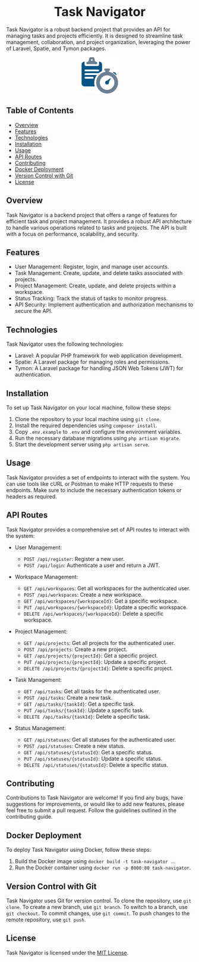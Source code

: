 <div align="center">

# <span style="font-size: larger;">Task Navigator</span>

</div>

Task Navigator is a robust backend project that provides an API for managing tasks and projects efficiently. It is designed to streamline task management, collaboration, and project organization, leveraging the power of Laravel, Spatie, and Tymon packages.

<div align="center">

![Task Navigator](images/task-navigator-icon.png)

</div>

## Table of Contents

- [Overview](#overview)
- [Features](#features)
- [Technologies](#technologies)
- [Installation](#installation)
- [Usage](#usage)
- [API Routes](#api-routes)
- [Contributing](#contributing)
- [Docker Deployment](#docker-deployment)
- [Version Control with Git](#version-control-with-git)
- [License](#license)

## Overview

Task Navigator is a backend project that offers a range of features for efficient task and project management. It provides a robust API architecture to handle various operations related to tasks and projects. The API is built with a focus on performance, scalability, and security.

## Features

- User Management: Register, login, and manage user accounts.
- Task Management: Create, update, and delete tasks associated with projects.
- Project Management: Create, update, and delete projects within a workspace.
- Status Tracking: Track the status of tasks to monitor progress.
- API Security: Implement authentication and authorization mechanisms to secure the API.

## Technologies

Task Navigator uses the following technologies:

- Laravel: A popular PHP framework for web application development.
- Spatie: A Laravel package for managing roles and permissions.
- Tymon: A Laravel package for handling JSON Web Tokens (JWT) for authentication.

## Installation

To set up Task Navigator on your local machine, follow these steps:

1. Clone the repository to your local machine using `git clone`.
2. Install the required dependencies using `composer install`.
3. Copy `.env.example` to `.env` and configure the environment variables.
4. Run the necessary database migrations using `php artisan migrate`.
5. Start the development server using `php artisan serve`.

## Usage

Task Navigator provides a set of endpoints to interact with the system. You can use tools like cURL or Postman to make HTTP requests to these endpoints. Make sure to include the necessary authentication tokens or headers as required.

## API Routes

Task Navigator provides a comprehensive set of API routes to interact with the system:

- User Management:
    - `POST /api/register`: Register a new user.
    - `POST /api/login`: Authenticate a user and return a JWT.

- Workspace Management:
    - `GET /api/workspaces`: Get all workspaces for the authenticated user.
    - `POST /api/workspaces`: Create a new workspace.
    - `GET /api/workspaces/{workspaceId}`: Get a specific workspace.
    - `PUT /api/workspaces/{workspaceId}`: Update a specific workspace.
    - `DELETE /api/workspaces/{workspaceId}`: Delete a specific workspace.

- Project Management:
    - `GET /api/projects`: Get all projects for the authenticated user.
    - `POST /api/projects`: Create a new project.
    - `GET /api/projects/{projectId}`: Get a specific project.
    - `PUT /api/projects/{projectId}`: Update a specific project.
    - `DELETE /api/projects/{projectId}`: Delete a specific project.

- Task Management:
    - `GET /api/tasks`: Get all tasks for the authenticated user.
    - `POST /api/tasks`: Create a new task.
    - `GET /api/tasks/{taskId}`: Get a specific task.
    - `PUT /api/tasks/{taskId}`: Update a specific task.
    - `DELETE /api/tasks/{taskId}`: Delete a specific task.

- Status Management:
    - `GET /api/statuses`: Get all statuses for the authenticated user.
    - `POST /api/statuses`: Create a new status.
    - `GET /api/statuses/{statusId}`: Get a specific status.
    - `PUT /api/statuses/{statusId}`: Update a specific status.
    - `DELETE /api/statuses/{statusId}`: Delete a specific status.

## Contributing

Contributions to Task Navigator are welcome! If you find any bugs, have suggestions for improvements, or would like to add new features, please feel free to submit a pull request. Follow the guidelines outlined in the contributing guide.

## Docker Deployment

To deploy Task Navigator using Docker, follow these steps:

1. Build the Docker image using `docker build -t task-navigator .`.
2. Run the Docker container using `docker run -p 8000:80 task-navigator`.

## Version Control with Git

Task Navigator uses Git for version control. To clone the repository, use `git clone`. To create a new branch, use `git branch`. To switch to a branch, use `git checkout`. To commit changes, use `git commit`. To push changes to the remote repository, use `git push`.

## License

Task Navigator is licensed under the [MIT License](LICENSE).
